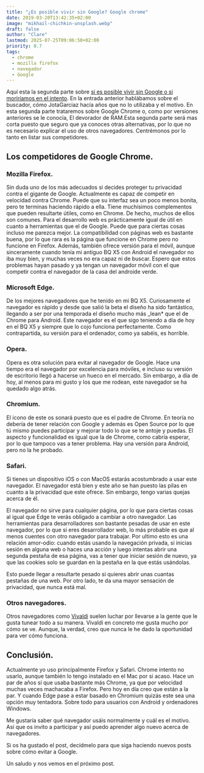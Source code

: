 ```yaml
---
title: "¿Es posible vivir sin Google? Google chrome"
date: 2019-03-20T13:42:35+02:00
image: "mikhail-chichkin-unsplash.webp"
draft: false
author: "Clare"
lastmod: 2025-07-25T09:06:50+02:00
priority: 0.7
tags:
  - chrome
  - mozilla firefox
  - navegador
  - Google
---
```


Aquí esta la segunda parte sobre [si es posible vivir sin Google o si moriríamos en el intento](../vivir-sin-google-buscador-web/). En la entrada anterior hablábamos sobre el buscador, cómo JotaGarciaz hacía años que no lo utilizaba y el motivo. En esta segunda parte trataremos sobre Google Chrome o, como por versiones anteriores se le conocía, El devorador de RAM.Esta segunda parte será mas corta puesto que seguro que ya conoces otras alternativas, por lo que no es necesario explicar el uso de otros navegadores. Centrémonos por lo tanto en listar sus competidores.

## Los competidores de Google Chrome.

### Mozilla Firefox.

Sin duda uno de los más adecuados si decides proteger tu privacidad contra el gigante de Google. Actualmente es capaz de competir en velocidad contra Chrome. Puede que su interfaz sea un poco menos bonita, pero te terminas haciendo rápido a ella. Tiene muchísimos complementos que pueden resultarte útiles, como en Chrome. De hecho, muchos de ellos son comunes. Para el desarrollo web es prácticamente igual de útil en cuanto a herramientas que el de Google. Puede que para ciertas cosas incluso me parezca mejor. La compatibilidad con páginas web es bastante buena, por lo que rara es la página que funcione en Chrome pero no funcione en Firefox. Además, también ofrece versión para el móvil, aunque sinceramente cuando tenía mi antiguo BQ X5 con Android el navegador no iba muy bien, y muchas veces no era capaz ni de buscar. Espero que estos problemas hayan pasado y ya tengan un navegador móvil con el que competir contra el navegador de la casa del androide verde.

### Microsoft Edge.

De los mejores navegadores que he tenido en mi BQ X5. Curiosamente el navegador es rápido y desde que salió la beta el diseño ha sido fantástico, llegando a ser por una temporada el diseño mucho más \_lean\* que el de Chrome para Android. Este navegador es el que sigo teniendo a día de hoy en el BQ X5 y siempre que lo cojo funciona perfectamente. Como contrapartida, su versión para el ordenador, como ya sabéis, es horrible.

### Opera.

Opera es otra solución para evitar al navegador de Google. Hace una tiempo era el navegador por excelencia para móviles, e incluso su versión de escritorio llegó a hacerse un hueco en el mercado. Sin embargo, a día de hoy, al menos para mi gusto y los que me rodean, este navegador se ha quedado algo atrás.

### Chromium.

El icono de este os sonará puesto que es el padre de Chrome. En teoría no debería de tener relación con Google y además es Open Source por lo que tú mismo puedes participar y mejorar todo lo que se te antoje y puedas. El aspecto y funcionalidad es igual que la de Chrome, como cabría esperar, por lo que tampoco vas a tener problema. Hay una versión para Android, pero no la he probado.

### Safari.

Si tienes un dispositivo iOS o con MacOS estarás acostumbrado a usar este navegador. El navegador está bien y este año se han puesto las pilas en cuanto a la privacidad que este ofrece. Sin embargo, tengo varias quejas acerca de él.

El navegador no sirve para cualquier página, por lo que para ciertas cosas al igual que Edge te verás obligado a cambiar a otro navegador. Las herramientas para desarrolladores son bastante pesadas de usar en este navegador, por lo que si eres desarrollador web, lo más probable es que al menos cuentes con otro navegador para trabajar. Por ultimo esto es una relación amor-odio: cuando estás usando la navegación privada, si inicias sesión en alguna web o haces una acción y luego intentas abrir una segunda pestaña de esa página, vas a tener que iniciar sesión de nuevo, ya que las cookies solo se guardan en la pestaña en la que estás usándolas.

Esto puede llegar a resultarte pesado si quieres abrir unas cuantas pestañas de una web. Por otro lado, te da una mayor sensación de privacidad, que nunca está mal.

### Otros navegadores.

Otros navegadores como [Vivaldi](https://vivaldi.com/) suelen luchar por llevarse a la gente que le gusta tunear todo a su manera. Vivaldi en concreto me gusta mucho por cómo se ve. Aunque, la verdad, creo que nunca le he dado la oportunidad para ver cómo funciona.

## Conclusión.

Actualmente yo uso principalmente Firefox y Safari. Chrome intento no usarlo, aunque también lo tengo instalado en el Mac por si acaso. Hace un par de años sí que usaba bastante más Chrome, ya que por velocidad muchas veces machacaba a Firefox. Pero hoy en día creo que están a la par. Y cuando Edge pase a estar basado en Chromium quizás este sea una opción muy tentadora. Sobre todo para usuarios con Android y ordenadores Windows.

Me gustaría saber qué navegador usáis normalmente y cuál es el motivo. Así que os invito a participar y así puedo aprender algo nuevo acerca de navegadores.

Si os ha gustado el post, decídmelo para que siga haciendo nuevos posts sobre cómo evitar a Google.

Un saludo y nos vemos en el próximo post.
